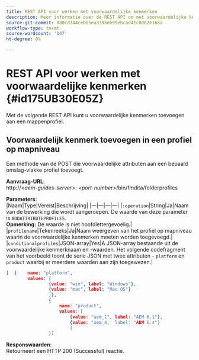```yaml
---
title: REST API voor werken met voorwaardelijke kenmerken
description: Meer informatie over de REST API om met voorwaardelijke kenmerken te werken
source-git-commit: 880cd344ceb65ea339be699ebcad41c0d62e168a
workflow-type: tm+mt
source-wordcount: '147'
ht-degree: 0%

---
```


# REST API voor werken met voorwaardelijke kenmerken {#id175UB30E05Z}

Met de volgende REST API kunt u voorwaardelijke kenmerken toevoegen aan een mappenprofiel.

## Voorwaardelijk kenmerk toevoegen in een profiel op mapniveau

Een methode van de POST die voorwaardelijke attributen aan een bepaald omslag-vlakke profiel toevoegt.

**Aanvraag-URL**:\
http://*&lt;aem-guides-server>*: *&lt;port-number>*/bin/fmdita/folderprofiles

**Parameters**:\
|Naam|Type|Vereist|Beschrijving| |—|—|—|—| |`:operation`|String|Ja|Naam van de bewerking die wordt aangeroepen. De waarde van deze parameter is ``ADDATTRIBUTEPROFILES``. <br> **Opmerking:** De waarde is niet hoofdlettergevoelig.| |`profilename`|Tekenreeks|Ja|Naam weergeven van het profiel op mapniveau waarin de voorwaardelijke kenmerken moeten worden toegevoegd.| |`conditionalprofiles`|JSON-array|Yes|A JSON-array bestaande uit de voorwaardelijke kenmerknaam en -waarden. Het volgende codefragment van het voorbeeld toont de serie JSON met twee attributen - `platform` en `product` waarbij er meerdere waarden aan zijn toegewezen.|

```JSON
[  {    name: "platform",    
        values: [       
                {value: "win", label: "Windows"},       
                {value: "mac", label: "Mac OS"}    
                ]},
                {    
                    name: "product",    
                    values: [      
                        {value: "aem_1", label: "AEM 6.1"},     
                        {value: "aem_4,  label: "AEM 6.4"}  
                        ]  
                }]
```

**Responswaarden**:\
Retourneert een HTTP 200 \(Successful\) reactie.
